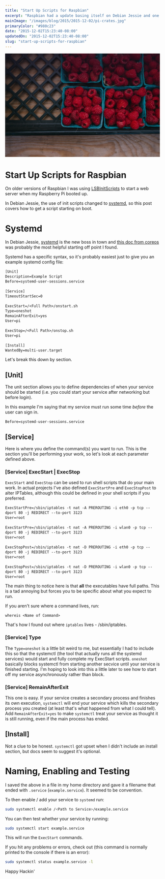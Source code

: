 ```yaml
---
title: "Start Up Scripts for Raspbian"
excerpt: "Raspbian had a update basing itself on Debian Jessie and one change that came with this is a change in the tool used for start up dependencies, this is how I'm now auto-starting a web server on a pi."
mainImage: "/images/blog/2015/2015-12-02/pi-crates.jpg"
primaryColor: "#980c23"
date: "2015-12-02T15:23:40-08:00"
updatedOn: "2015-12-02T15:23:40-08:00"
slug: "start-up-scripts-for-raspbian"
---
```

![Key art for blog post "Start Up Scripts for Raspbian"](/images/blog/2015/2015-12-02/pi-crates.jpg)

# Start Up Scripts for Raspbian

On older versions of Raspbian I was using [LSBInitScripts](https://wiki.debian.org/LSBInitScripts) to start a web server when my Raspberry Pi booted up.

In Debian Jessie, the use of init scripts changed to [systemd](https://wiki.debian.org/systemd), so this post covers how to get a script starting on boot.

# Systemd

In Debian Jessie, [systemd](https://wiki.debian.org/systemd) is the new boss in town and [this doc from coreos](https://coreos.com/docs/launching-containers/launching/getting-started-with-systemd/) was probably the most helpful starting off point I found.

Systemd has a specific syntax, so it's probably easiest just to give you an example systemd config file:

```
[Unit]
Description=Example Script
Before=systemd-user-sessions.service

[Service]
TimeoutStartSec=0

ExecStart=/<Full Path>/onstart.sh
Type=oneshot
RemainAfterExit=yes
User=pi

ExecStop=/<Full Path>/onstop.sh
User=pi

[Install]
WantedBy=multi-user.target
```

Let's break this down by section.

## [Unit]

The unit section allows you to define dependencies of when your service should be started (i.e. you could start your service after networking but before login).

In this example I'm saying that my service must run some time *before* the user can sign in.

```
Before=systemd-user-sessions.service
```

## [Service]

Here is where you define the command(s) you want to run. This is the section you'll be performing your work, so let's look at each parameter defined above.

### [Service] ExecStart | ExecStop

`ExecStart` and `ExecStop` can be used to run shell scripts that do your main work. In actual projects I've also defined `ExecStartPre` and `ExecStopPost` to alter IPTables, although this could be defined in your shell scripts if you preferred.

```
ExecStartPre=/sbin/iptables -t nat -A PREROUTING -i eth0 -p tcp --dport 80 -j REDIRECT --to-port 3123
User=root

ExecStartPre=/sbin/iptables -t nat -A PREROUTING -i wlan0 -p tcp --dport 80 -j REDIRECT --to-port 3123
User=root

ExecStopPost=/sbin/iptables -t nat -D PREROUTING -i eth0 -p tcp --dport 80 -j REDIRECT --to-port 3123
User=root

ExecStopPost=/sbin/iptables -t nat -D PREROUTING -i wlan0 -p tcp --dport 80 -j REDIRECT --to-port 3123
User=root
```

The main thing to notice here is that **all** the executables have full paths. This is a tad annoying but forces you to be specific about what you expect to run.

If you aren't sure where a command lives, run:

```
whereis <Name of Command>
```

That's how I found out where `iptables` lives - /sbin/iptables.

### [Service] Type

The `Type=oneshot` is a little bit weird to me, but essentially I had to include this so that the systemctl (the tool that actually runs all the systemd services) would start and fully complete my ExecStart scripts. `oneshot` basically blocks systemctl from starting another secvice until your service is finished starting. I'm hoping to look into this a little later to see how to start off my service asynchronously rather than block.

### [Service] RemainAfterExit

This one is easy. If your service creates a secondary process and finishes its own execution, `systemctl` will end your service which kills the secondary process you created (at least that's what happened from what I could tell). Add `RemainAfterExit=yes` to make `systemctl` treat your service as thought it is still running, even if the main process has ended.

## [Install]

Not a clue to be honest. `systemctl` got upset when I didn't include an install section, but docs seem to suggest it's optional.

# Naming, Enabling and Testing

I saved the above in a file in my home directory and gave it a filename that ended with `.service` (`example.service`). It seemed to be convention.

To then enable / add your service to `systemd` run:

```bash
sudo systemctl enable /<Path to Service>/example.service
```

You can then test whether your service by running:

```bash
sudo systemctl start example.service
```

This will run the `ExecStart` commands.

If you hit any problems or errors, check out (this command is normally printed to the console if there is an error):

```bash
sudo systemctl status example.service -l
```

Happy Hackin'